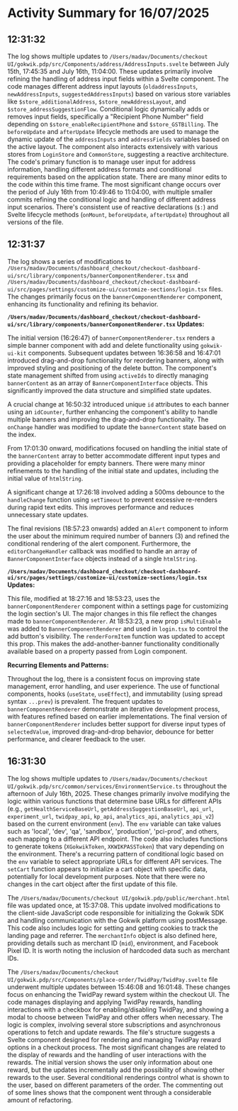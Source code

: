 # Activity Summary for 16/07/2025

## 12:31:32
The log shows multiple updates to `/Users/madav/Documents/checkout UI/gokwik.pdp/src/Components/address/AddressInputs.svelte` between July 15th, 17:45:35 and July 16th, 11:04:00.  These updates primarily involve refining the handling of address input fields within a Svelte component.  The code manages different address input layouts (`oldaddressInputs`, `newAddressInputs`, `suggestedAddressInputs`) based on various store variables like `$store_additionalAddress`, `$store_newAddressLayout`, and `$store_addressSuggestionFlow`.  Conditional logic dynamically adds or removes input fields, specifically a "Recipient Phone Number" field depending on `$store_enableRecipientPhone` and `$store_GSTBilling`.  The `beforeUpdate` and `afterUpdate` lifecycle methods are used to manage the dynamic update of the `addressInputs` and `addressFields` variables based on the active layout.  The component also interacts extensively with various stores from `LoginStore` and `CommonStore`, suggesting a reactive architecture. The code's primary function is to manage user input for address information, handling different address formats and conditional requirements based on the application state.  There are many minor edits to the code within this time frame.  The most significant change occurs over the period of July 16th from 10:49:46 to 11:04:00, with multiple smaller commits refining the conditional logic and handling of different address input scenarios.  There's consistent use of reactive declarations (`$:`) and Svelte lifecycle methods (`onMount`, `beforeUpdate`, `afterUpdate`) throughout all versions of the file.


## 12:31:37
The log shows a series of modifications to `/Users/madav/Documents/dashboard_checkout/checkout-dashboard-ui/src/library/components/bannerComponentRenderer.tsx` and `/Users/madav/Documents/dashboard_checkout/checkout-dashboard-ui/src/pages/settings/customize-ui/customize-sections/login.tsx` files.  The changes primarily focus on the `bannerComponentRenderer` component, enhancing its functionality and refining its behavior.

**`/Users/madav/Documents/dashboard_checkout/checkout-dashboard-ui/src/library/components/bannerComponentRenderer.tsx` Updates:**

The initial version (16:26:47) of `bannerComponentRenderer.tsx` renders a simple banner component with add and delete functionality using `gokwik-ui-kit` components.  Subsequent updates between 16:36:58 and 16:47:01 introduced drag-and-drop functionality for reordering banners, along with improved styling and positioning of the delete button.  The component's state management shifted from using `activeIds` to directly managing `bannerContent` as an array of `BannerComponentInterface` objects.  This significantly improved the data structure and simplified state updates.

A crucial change at 16:50:32 introduced unique `id` attributes to each banner using an `idCounter`, further enhancing the component's ability to handle multiple banners and improving the drag-and-drop functionality.  The `onChange` handler was modified to update the `bannerContent` state based on the index.

From 17:01:30 onward, modifications focused on handling the initial state of the `bannerContent` array to better accommodate different input types and providing a placeholder for empty banners.   There were many minor refinements to the handling of the initial state and updates, including the initial value of `htmlString`.

A significant change at 17:26:18 involved adding a 500ms debounce to the `handleChange` function using `setTimeout` to prevent excessive re-renders during rapid text edits.  This improves performance and reduces unnecessary state updates.

The final revisions (18:57:23 onwards) added an `Alert` component to inform the user about the minimum required number of banners (3) and refined the conditional rendering of the alert component.  Furthermore, the `editorChangeHandler` callback was modified to handle an array of `BannerComponentInterface` objects instead of a single `htmlString`.

**`/Users/madav/Documents/dashboard_checkout/checkout-dashboard-ui/src/pages/settings/customize-ui/customize-sections/login.tsx` Updates:**

This file, modified at 18:27:16 and 18:53:23, uses the `bannerComponentRenderer` component within a settings page for customizing the login section's UI.  The major changes in this file reflect the changes made to `bannerComponentRenderer`. At 18:53:23, a new prop `isMultiEnable` was added to `BannerComponentRenderer` and used in `login.tsx` to control the add button's visibility. The `renderFormItem` function was updated to accept this prop.  This makes the add-another-banner functionality conditionally available based on a property passed from Login component.


**Recurring Elements and Patterns:**

Throughout the log, there is a consistent focus on improving state management, error handling, and user experience. The use of functional components, hooks (`useState`, `useEffect`), and immutability (using spread syntax `...prev`) is prevalent.  The frequent updates to `bannerComponentRenderer` demonstrate an iterative development process, with features refined based on earlier implementations.  The final version of `bannerComponentRenderer` includes better support for diverse input types of `selectedValue`, improved drag-and-drop behavior, debounce for better performance, and clearer feedback to the user.


## 16:31:30
The log shows multiple updates to `/Users/madav/Documents/checkout UI/gokwik.pdp/src/common/services/EnvironmentService.ts` throughout the afternoon of July 16th, 2025.  These changes primarily involve modifying the logic within various functions that determine base URLs for different APIs (e.g., `getHealthServiceBaseUrl`, `getAddressSuggestionBaseUrl`, `api_url`, `experiment_url`, `twidpay_api`, `kp_api`, `analytics_api`, `analytics_api_v2`) based on the current environment (`env`).  The `env` variable can take values such as 'local', 'dev', 'qa', 'sandbox', 'production', 'pci-prod', and others, each mapping to a different API endpoint.  The code also includes functions to generate tokens (`XGokwikToken`, `XKWIKPASSToken`) that vary depending on the environment.  There's a recurring pattern of conditional logic based on the `env` variable to select appropriate URLs for different API services.  The `setCart` function appears to initialize a cart object with specific data, potentially for local development purposes.  Note that there were no changes in the cart object after the first update of this file.

The `/Users/madav/Documents/checkout UI/gokwik.pdp/public/merchant.html` file was updated once, at 15:37:08. This update involved modifications to the client-side JavaScript code responsible for initializing the Gokwik SDK and handling communication with the Gokwik platform using postMessage.  This code also includes logic for setting and getting cookies to track the landing page and referrer.  The  `merchantInfo` object is also defined here, providing details such as merchant ID (`mid`), environment, and Facebook Pixel ID.  It is worth noting the inclusion of hardcoded data such as merchant IDs.


The `/Users/madav/Documents/checkout UI/gokwik.pdp/src/Components/place-order/TwidPay/TwidPay.svelte` file underwent multiple updates between 15:46:08 and 16:01:48. These changes focus on enhancing the TwidPay reward system within the checkout UI. The code manages displaying and applying TwidPay rewards, handling interactions with a checkbox for enabling/disabling TwidPay, and showing a modal to choose between TwidPay and other offers when necessary.  The logic is complex, involving several store subscriptions and asynchronous operations to fetch and update rewards.  The file's structure suggests a Svelte component designed for rendering and managing TwidPay reward options in a checkout process. The most significant changes are related to the display of rewards and the handling of user interactions with the rewards.  The initial version shows the user only information about one reward, but the updates incrementally add the possibility of showing other rewards to the user.  Several conditional renderings control what is shown to the user, based on different parameters of the order. The commenting out of some lines shows that the component went through a considerable amount of refactoring.
